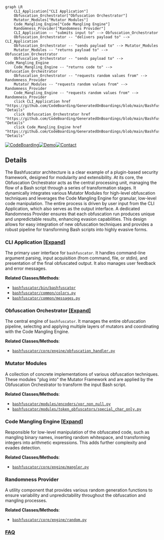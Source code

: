 ```mermaid
graph LR
    CLI_Application["CLI Application"]
    Obfuscation_Orchestrator["Obfuscation Orchestrator"]
    Mutator_Modules["Mutator Modules"]
    Code_Mangling_Engine["Code Mangling Engine"]
    Randomness_Provider["Randomness Provider"]
    CLI_Application -- "submits input to" --> Obfuscation_Orchestrator
    Obfuscation_Orchestrator -- "delivers payload to" --> CLI_Application
    Obfuscation_Orchestrator -- "sends payload to" --> Mutator_Modules
    Mutator_Modules -- "returns payload to" --> Obfuscation_Orchestrator
    Obfuscation_Orchestrator -- "sends payload to" --> Code_Mangling_Engine
    Code_Mangling_Engine -- "returns code to" --> Obfuscation_Orchestrator
    Obfuscation_Orchestrator -- "requests random values from" --> Randomness_Provider
    Mutator_Modules -- "requests random values from" --> Randomness_Provider
    Code_Mangling_Engine -- "requests random values from" --> Randomness_Provider
    click CLI_Application href "https://github.com/CodeBoarding/GeneratedOnBoardings/blob/main/Bashfuscator/CLI_Application.md" "Details"
    click Obfuscation_Orchestrator href "https://github.com/CodeBoarding/GeneratedOnBoardings/blob/main/Bashfuscator/Obfuscation_Orchestrator.md" "Details"
    click Code_Mangling_Engine href "https://github.com/CodeBoarding/GeneratedOnBoardings/blob/main/Bashfuscator/Code_Mangling_Engine.md" "Details"
```

[![CodeBoarding](https://img.shields.io/badge/Generated%20by-CodeBoarding-9cf?style=flat-square)](https://github.com/CodeBoarding/GeneratedOnBoardings)[![Demo](https://img.shields.io/badge/Try%20our-Demo-blue?style=flat-square)](https://www.codeboarding.org/demo)[![Contact](https://img.shields.io/badge/Contact%20us%20-%20contact@codeboarding.org-lightgrey?style=flat-square)](mailto:contact@codeboarding.org)

## Details

The Bashfuscator architecture is a clear example of a plugin-based security framework, designed for modularity and extensibility. At its core, the Obfuscation Orchestrator acts as the central processing unit, managing the flow of a Bash script through a series of transformation stages. It dynamically integrates various Mutator Modules for high-level obfuscation techniques and leverages the Code Mangling Engine for granular, low-level code manipulation. The entire process is driven by user input from the CLI Application, which also serves as the output interface. A dedicated Randomness Provider ensures that each obfuscation run produces unique and unpredictable results, enhancing evasion capabilities. This design allows for easy integration of new obfuscation techniques and provides a robust pipeline for transforming Bash scripts into highly evasive forms.

### CLI Application [[Expand]](./CLI_Application.md)
The primary user interface for `bashfuscator`. It handles command-line argument parsing, input acquisition (from command, file, or stdin), and presentation of the final obfuscated output. It also manages user feedback and error messages.


**Related Classes/Methods**:

- <a href="https://github.com/Bashfuscator/Bashfuscator/blob/master/bashfuscator/bin/bashfuscator" target="_blank" rel="noopener noreferrer">`bashfuscator/bin/bashfuscator`</a>
- <a href="https://github.com/Bashfuscator/Bashfuscator/blob/master/bashfuscator/common/colors.py" target="_blank" rel="noopener noreferrer">`bashfuscator/common/colors.py`</a>
- <a href="https://github.com/Bashfuscator/Bashfuscator/blob/master/bashfuscator/common/messages.py" target="_blank" rel="noopener noreferrer">`bashfuscator/common/messages.py`</a>


### Obfuscation Orchestrator [[Expand]](./Obfuscation_Orchestrator.md)
The central engine of `bashfuscator`. It manages the entire obfuscation pipeline, selecting and applying multiple layers of mutators and coordinating with the Code Mangling Engine.


**Related Classes/Methods**:

- <a href="https://github.com/Bashfuscator/Bashfuscator/blob/master/bashfuscator/core/engine/obfuscation_handler.py" target="_blank" rel="noopener noreferrer">`bashfuscator/core/engine/obfuscation_handler.py`</a>


### Mutator Modules
A collection of concrete implementations of various obfuscation techniques. These modules "plug into" the Mutator Framework and are applied by the Obfuscation Orchestrator to transform the input Bash script.


**Related Classes/Methods**:

- <a href="https://github.com/Bashfuscator/Bashfuscator/blob/master/bashfuscator/modules/encoders/xor_non_null.py" target="_blank" rel="noopener noreferrer">`bashfuscator/modules/encoders/xor_non_null.py`</a>
- <a href="https://github.com/Bashfuscator/Bashfuscator/blob/master/bashfuscator/modules/token_obfuscators/special_char_only.py" target="_blank" rel="noopener noreferrer">`bashfuscator/modules/token_obfuscators/special_char_only.py`</a>


### Code Mangling Engine [[Expand]](./Code_Mangling_Engine.md)
Responsible for low-level manipulation of the obfuscated code, such as mangling binary names, inserting random whitespace, and transforming integers into arithmetic expressions. This adds further complexity and evades detection.


**Related Classes/Methods**:

- <a href="https://github.com/Bashfuscator/Bashfuscator/blob/master/bashfuscator/core/engine/mangler.py" target="_blank" rel="noopener noreferrer">`bashfuscator/core/engine/mangler.py`</a>


### Randomness Provider
A utility component that provides various random generation functions to ensure variability and unpredictability throughout the obfuscation and mangling processes.


**Related Classes/Methods**:

- <a href="https://github.com/Bashfuscator/Bashfuscator/blob/master/bashfuscator/core/engine/random.py" target="_blank" rel="noopener noreferrer">`bashfuscator/core/engine/random.py`</a>




### [FAQ](https://github.com/CodeBoarding/GeneratedOnBoardings/tree/main?tab=readme-ov-file#faq)